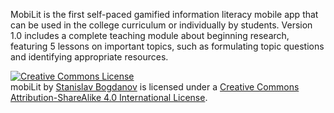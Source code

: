 MobiLit is the first self-paced gamified information literacy mobile app that can be used in the college curriculum or individually by students. Version 1.0 includes a complete teaching module about beginning research, featuring 5 lessons on important topics, such as formulating topic questions and identifying appropriate resources.

<a rel="license" href="http://creativecommons.org/licenses/by-sa/4.0/"><img alt="Creative Commons License" style="border-width:0" src="https://i.creativecommons.org/l/by-sa/4.0/88x31.png" /></a><br /><span xmlns:dct="http://purl.org/dc/terms/" href="http://purl.org/dc/dcmitype/InteractiveResource" property="dct:title" rel="dct:type">mobiLit</span> by <a xmlns:cc="http://creativecommons.org/ns#" href="http://StanRB.com" property="cc:attributionName" rel="cc:attributionURL">Stanislav Bogdanov</a> is licensed under a <a rel="license" href="http://creativecommons.org/licenses/by-sa/4.0/">Creative Commons Attribution-ShareAlike 4.0 International License</a>.
